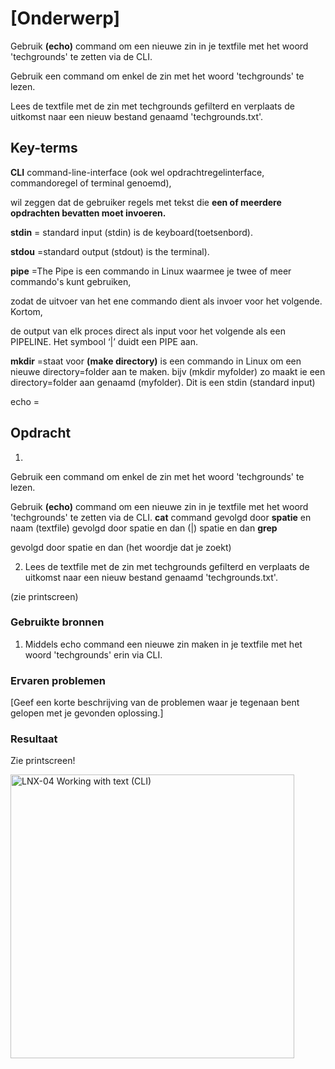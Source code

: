 # [Onderwerp]
Gebruik **(echo)** command om een nieuwe zin in je textfile met het woord 'techgrounds' te zetten via de CLI.

Gebruik een command om enkel de zin met het woord 'techgrounds' te lezen.

Lees de textfile met de zin met techgrounds gefilterd en verplaats de uitkomst naar een nieuw bestand genaamd 'techgrounds.txt'.

## Key-terms
**CLI** command-line-interface (ook wel opdrachtregelinterface, commandoregel of terminal genoemd),

wil zeggen dat de gebruiker regels met tekst die **een of meerdere opdrachten bevatten moet invoeren.**

**stdin** = standard input (stdin) is de keyboard(toetsenbord).

**stdou** =standard output (stdout) is the terminal).

**pipe** =The Pipe is een commando in Linux waarmee je twee of meer commando's kunt gebruiken,

zodat de uitvoer van het ene commando dient als invoer voor het volgende. Kortom,

de output van elk proces direct als input voor het volgende als een PIPELINE. Het symbool ‘|’ duidt een PIPE aan.

**mkdir** =staat voor **(make directory)** is een commando in Linux om een nieuwe directory=folder aan te maken.
bijv (mkdir myfolder) zo maakt ie een directory=folder aan genaamd (myfolder). Dit is een stdin (standard input)


echo =

## Opdracht
1. 
Gebruik een command om enkel de zin met het woord 'techgrounds' te lezen.

Gebruik **(echo)** command om een nieuwe zin in je textfile met het woord 'techgrounds' te zetten via de CLI.
**cat** command gevolgd door **spatie** en naam (textfile) gevolgd door spatie en dan (|) spatie en dan **grep**

gevolgd door spatie en dan (het woordje dat je zoekt)


2. Lees de textfile met de zin met techgrounds gefilterd en verplaats de uitkomst naar een nieuw bestand genaamd 'techgrounds.txt'.

(zie printscreen)


### Gebruikte bronnen
1. Middels echo command een nieuwe zin maken in je textfile met het woord 'techgrounds' erin via CLI. 

### Ervaren problemen
[Geef een korte beschrijving van de problemen waar je tegenaan bent gelopen met je gevonden oplossing.]

### Resultaat
Zie printscreen!

<img width="454" alt="LNX-04 Working with text (CLI)" src="https://user-images.githubusercontent.com/95620804/145372928-ff520cb8-5de7-49b2-a5f6-6f46eafcf82d.png">

